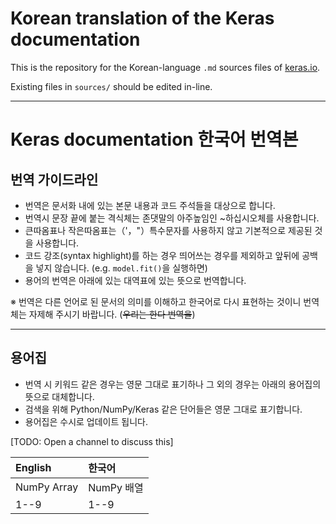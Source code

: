 # Korean translation of the Keras documentation

This is the repository for the Korean-language `.md` sources files of [keras.io](https://keras.io).

Existing files in `sources/` should be edited in-line.

---

# Keras documentation 한국어 번역본


## 번역 가이드라인

- 번역은 문서화 내에 있는 본문 내용과 코드 주석들을 대상으로 합니다.
- 번역시 문장 끝에 붙는 격식체는 존댓말의 아주높임인 ~하십시오체를 사용합니다.
- 큰따옴표나 작은따옴표는（'，"）특수문자를 사용하지 않고 기본적으로 제공된 것을 사용합니다.
- 코드 강조(syntax highlight)를 하는 경우 띄어쓰는 경우를 제외하고 앞뒤에 공백을 넣지 않습니다. (e.g. ```model.fit()```을 실행하면)
- 용어의 번역은 아래에 있는 대역표에 있는 뜻으로 번역합니다.

※ 번역은 다른 언어로 된 문서의 의미를 이해하고 한국어로 다시 표현하는 것이니 번역체는 자제해 주시기 바랍니다. (~~우리는 한다 번역을~~)

---

## 용어집

- 번역 시 키워드 같은 경우는 영문 그대로 표기하나 그 외의 경우는 아래의 용어집의 뜻으로 대체합니다.
- 검색을 위해 Python/NumPy/Keras 같은 단어들은 영문 그대로 표기합니다.
- 용어집은 수시로 업데이트 됩니다.

[TODO: Open a channel to discuss this]

| English            | 한국어                 |
|:-------------------|:-----------------------|
| NumPy Array        | NumPy 배열             |
| 1--9               | 1--9                   |

